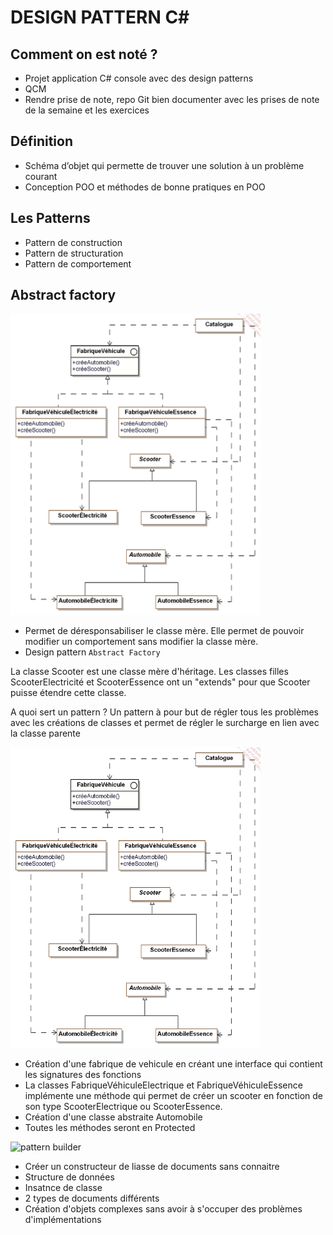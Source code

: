 
# DESIGN PATTERN C# #

## Comment on est noté ? ##

- Projet application C# console avec des design patterns
- QCM
- Rendre prise de note, repo Git bien documenter avec les prises de note de la semaine et les exercices

## Définition ##

- Schéma d’objet qui permette de trouver une solution à un problème courant
- Conception POO et méthodes de bonne pratiques en POO

## Les Patterns ##

- Pattern de construction
- Pattern de structuration
- Pattern de comportement

## Abstract factory ##

<img src="img/abstract_factory.png" alt="Abstract factory" width="400"/>

- Permet de déresponsabiliser le classe mère. Elle permet de pouvoir modifier un comportement sans modifier la classe mère.
- Design pattern ``Abstract Factory``

La classe Scooter est une classe mère d'héritage.
Les classes filles ScooterElectricité et ScooterEssence ont un "extends" pour que Scooter puisse étendre cette classe.

A quoi sert un pattern ?
Un pattern à pour but de régler tous les problèmes avec les créations de classes et permet de régler le surcharge en lien avec la classe parente

<img src="img/catalogue.png" alt="catalogue" width="400"/>

- Création d'une fabrique de vehicule en créant une interface qui contient les signatures des fonctions
- La classes FabriqueVéhiculeElectrique et FabriqueVéhiculeEssence implémente une méthode qui permet de créer un scooter en fonction de son type ScooterElectrique ou ScooterEssence.
- Création d'une classe abstraite Automobile
- Toutes les méthodes seront en Protected

<img src="img/patern_builder.png" alt="pattern builder" width="400"/>

- Créer un constructeur de liasse de documents sans connaitre
- Structure de données
- Insatnce de classe
- 2 types de documents différents
- Création d'objets complexes sans avoir à s'occuper des problèmes d'implémentations